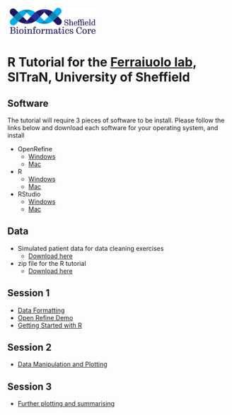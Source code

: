 ![](logo-sm.png)

# R Tutorial for the [Ferraiuolo lab](http://sitran.org/people/dr-laura-ferraiuolo/), SITraN, University of Sheffield

## Software

The tutorial will require 3 pieces of software to be install. Please follow the links below and download each software for your operating system, and install

- OpenRefine
    + [Windows](https://github.com/OpenRefine/OpenRefine/releases/download/2.8/openrefine-win-2.8.zip)
    + [Mac](https://github.com/OpenRefine/OpenRefine/releases/download/2.8/openrefine-mac-2.8.dmg)
- R
    + [Windows](https://cran.r-project.org/bin/windows/base/R-3.6.0-win.exe)
    + [Mac](https://cran.r-project.org/bin/macosx/R-3.6.0.pkg)
- RStudio
    + [Windows](https://download1.rstudio.org/desktop/windows/RStudio-1.2.1335.exe)
    + [Mac](https://download1.rstudio.org/desktop/macos/RStudio-1.2.1335.dmg)
    
## Data

- Simulated patient data for data cleaning exercises
    + [Download here](patient-data.csv)
- zip file for the R tutorial
    + [Download here](http://sbc.shef.ac.uk/workshops/2019-03-29-r/CourseData.zip)

## Session 1

- [Data Formatting](http://sbc.shef.ac.uk/data-formatting/slides)
- [Open Refine Demo](https://datachampcam.github.io/refine-demo/demo)
- [Getting Started with R](part1.nb.html)

## Session 2

- [Data Manipulation and Plotting](part2.nb.html)

## Session 3

- [Further plotting and summarising](part3.nb.html)
